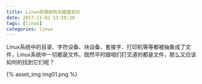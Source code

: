 ```yaml
---
title: Linux存储结构与磁盘划分
date: 2017-11-02 13:59:29
tags: [linux]
categories: linux
---
```


Linux系统中的目录、字符设备、块设备、套接字、打印机等等都被抽象成了文件，Linux系统中一切都是文件。既然平时跟咱们打交道的都是文件，那么又应该如何的找到它们呢？

<!-- more -->

{% asset_img img01.png %}
